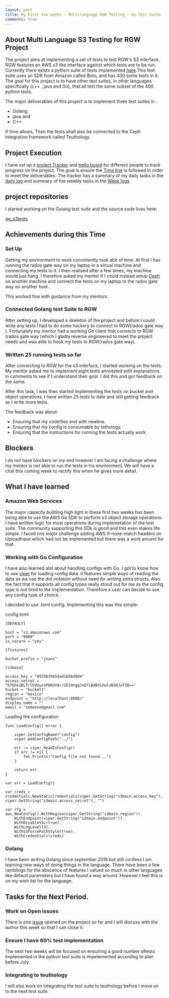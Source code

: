 ```yaml
---
layout: post
title: My First Two weeks - Multilanguage RGW Testing - Go Test Suite
comments: true
---
```


## About  Multi Language S3 Testing for RGW Project

The project aims at implementing a set of tests to test RGW's S3 interface. RGW features an AWS s3 like interface against which tests are to be run.  Currently there exists a python suite of tests implemented [here](https://github.com/ceph/s3-tests).This test suite uses an SDK from Amazon called Boto, and has 400 some tests in it. The goal for this project is to have other test suites, in other languages specifically (c++ , java and Go), that all test the same subset of the 400 python tests. 

The major deliverables of this project is to implement three test suites in :

+ Golang
+ java and 
+ C++

If time allows, Then the tests shall also be connected to the Ceph Integration framework called Teuthology.



## Project Execution

I have set up a [project Tracker](https://github.com/nanjekyejoannah/Outreachy-RGW-testing) and [trello board](https://trello.com/b/etwTtnv4/outreachy-rgw-testing) for different people to track progress on the project. The goal is ensure the [Time line](https://docs.google.com/document/d/186YHbdIGi1Ja2X6t24vIufU3pLyBVhKzhskY6Ax_0x4/edit) is followed in order to meet the deliverables. The tracker has a summary of my daily tasks in the [daily log](https://github.com/nanjekyejoannah/Outreachy-RGW-testing/blob/master/Daily%20Logs/logfile.md) and summary of the weekly tasks in the [Week logs](https://github.com/nanjekyejoannah/Outreachy-RGW-testing/tree/master/Coding).

## project repositories

I started working on the Golang test suite and the source code lives here:

[go_s3tests](https://github.com/nanjekyejoannah/go_s3tests)

## Achievements during this Time

### Set Up

Getting my environment to work conviniently took abit of time. At first I has running the rados gate way on my laptop in a virtual machine and connecting my tests to it. I then realised after a few times, my machine would just hang. I therefore asked my mentor if I could instead setup [Ceph](https://github.com/ceph/ceph) on another machine and connect the tests on my laptop to the rados gate way on another host.

This worked fine with guidance from my mentors.

### Connected Golang test Suite to RGW

After setting up, I developed a skeleton of the project and before I could write any tests I had to do some hackery to connect to RGW(rados gate way ). Fortunately my mentor had a working Go client that connects to RGW (rados gate way )which I gladly reverse engineered to meet the project needs and was able to hook my tests to RGW(rados gate way).

### Written 25 running tests so far

After connecting to RGW for the s3 interface, I started working on the tests. My mentor asked me to implement eight tests annotated with explanations in comments to see if I understand their goal. I did this and got feedback on the same. 

After this task, I was then started implementing the tests on bucket and object operations. I have written 25 tests to date and still getting feedback as I write more tests.

The feedback was about:

+ Ensuring that my codefiles end with newline.
+ Ensuring that my config is consumable by tethology.
+ Ensuring that the instructions for running the tests actually work.

## Blockers

I do not have blockers on my end however I am facing a challenge where my mentor is not able to run the tests in his environment. We will have a chat this coming week to rectify this when he gives more detail.

## What I have learned

### Amazon Web Services

The major capacity building high light in these first two weeks has been being able to use the AWS Go SDK to perform s3 object storage operations. I have written logic for most operations during implemetation of the test suite. The community supporting this SDk is good and this even makes life simple. I faced one major challenge adding AWS if-none-match headers on UploadInput which had not be implemented but there was a work around for that.

### Working with Go Configuration

I have also learned alot about handling configs with Go. I got to know how to use [viper](https://github.com/spf13/viper) for loading config data. it features simple ways of reading the data as we use the dot notation without need for writing extra structs. Also the fact that it supports all config types really stood out for me as the config type is not tired to the implementation. Therefore a user can decide to use any config type of choice.

I decided to use .toml config. Implementing this was this simple:

config.toml

	[DEFAULT]

	host = "s3.amazonaws.com"
	port = "8080"
	is_secure = "yes"

	[fixtures]

	bucket_prefix = "jnans"

	[s3main]

	access_key = "0555b35654ad1656d804"
	access_secret = "h7GhxuBLTrlhVUyxSPUKUV8r/2EI4ngqJxD7iBdBYLhwluN30JaT3Q=="
	bucket = "bucket1"
	region = "mexico"
	endpoint = "http://localhost:8000/"
	display_name = ""
	email = "someone@gmail.com"

Loading the configuration

	func LoadConfig() error {

		viper.SetConfigName("config")  
	  	viper.AddConfigPath("../")

	  	err := viper.ReadInConfig() 
	  	if err != nil {
	    	fmt.Println("Config file not found...")
	  	}

	  	return err
	}

	var err = LoadConfig()

	var creds = credentials.NewStaticCredentials(viper.GetString("s3main.access_key"), viper.GetString("s3main.access_secret"), "")

	var cfg = aws.NewConfig().WithRegion(viper.GetString("s3main.region")).
		WithEndpoint(viper.GetString("s3main.endpoint")).
		WithDisableSSL(true).
		WithLogLevel(3).
		WithS3ForcePathStyle(true).
		WithCredentials(creds)

### Golang

I have been writing Golang since september 2016 but still confess I am learning new ways of doing things in the language. There have been a few ramblings for the abscence of features I valued so much in other languages like default parameters but I have found a way around. However I feel this is on my wish list for the language.

## Tasks for the Next Period.

### Work on Open issues

There is one [issue](https://github.com/nanjekyejoannah/go_s3tests/issues/1) opened on the project so far and I will discuss with the author this week so that I can close it.

### Ensure I have 60% test implementation

The next two weeks will be focused on ensuiring a good number oftests implemented in the python test suite is impelemented according to plan before July.

### Integrating to teuthology

I will also work on integrating the test suite to teuthology before I move on to the next test suite.
